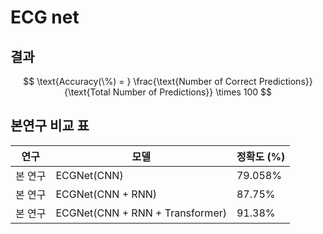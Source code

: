 # ECG net

## 결과

$$
\text{Accuracy(\%) = } \frac{\text{Number of Correct Predictions}}{\text{Total Number of Predictions}} \times 100
$$

## 본연구 비교 표

| 연구 | 모델 | 정확도 (%) |
| --- | --- | --- |
| 본 연구 | ECGNet(CNN) | 79.058% |
| 본 연구 | ECGNet(CNN + RNN) | 87.75% |
| 본 연구 | ECGNet(CNN + RNN + Transformer) | 91.38% |





